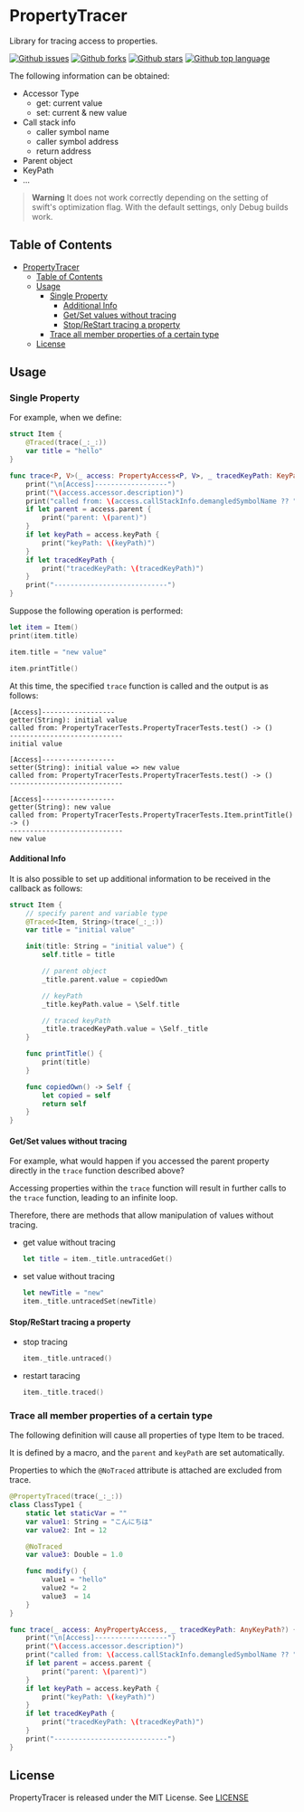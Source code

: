 # PropertyTracer

Library for tracing access to properties.

<!-- # Badges -->

[![Github issues](https://img.shields.io/github/issues/p-x9/swift-property-tracer)](https://github.com/p-x9/swift-property-tracer/issues)
[![Github forks](https://img.shields.io/github/forks/p-x9/swift-property-tracer)](https://github.com/p-x9/swift-property-tracer/network/members)
[![Github stars](https://img.shields.io/github/stars/p-x9/swift-property-tracer)](https://github.com/p-x9/swift-property-tracer/stargazers)
[![Github top language](https://img.shields.io/github/languages/top/p-x9/swift-property-tracer)](https://github.com/p-x9/swift-property-tracer/)

The following information can be obtained:

- Accessor Type
  - get: current value
  - set: current & new value
- Call stack info
  - caller symbol name
  - caller symbol address
  - return address
- Parent object
- KeyPath
- ...

> **Warning**
> It does not work correctly depending on the setting of swift's optimization flag.
> With the default settings, only Debug builds work.

## Table of Contents

- [PropertyTracer](#propertytracer)
  - [Table of Contents](#table-of-contents)
  - [Usage](#usage)
    - [Single Property](#single-property)
      - [Additional Info](#additional-info)
      - [Get/Set values without tracing](#getset-values-without-tracing)
      - [Stop/ReStart tracing a property](#stoprestart-tracing-a-property)
    - [Trace all member properties of a certain type](#trace-all-member-properties-of-a-certain-type)
  - [License](#license)

## Usage

### Single Property

For example, when we define:

```swift
struct Item {
    @Traced(trace(_:_:))
    var title = "hello"
}

func trace<P, V>(_ access: PropertyAccess<P, V>, _ tracedKeyPath: KeyPath<P, Traced<P, V>>?) {
    print("\n[Access]------------------")
    print("\(access.accessor.description)")
    print("called from: \(access.callStackInfo.demangledSymbolName ?? "unknown")")
    if let parent = access.parent {
        print("parent: \(parent)")
    }
    if let keyPath = access.keyPath {
        print("keyPath: \(keyPath)")
    }
    if let tracedKeyPath {
        print("tracedKeyPath: \(tracedKeyPath)")
    }
    print("----------------------------")
}
```

Suppose the following operation is performed:

```swift
let item = Item()
print(item.title)

item.title = "new value"

item.printTitle()
```

At this time, the specified `trace` function is called and the output is as follows:

```text
[Access]------------------
getter(String): initial value
called from: PropertyTracerTests.PropertyTracerTests.test() -> ()
----------------------------
initial value

[Access]------------------
setter(String): initial value => new value
called from: PropertyTracerTests.PropertyTracerTests.test() -> ()
----------------------------

[Access]------------------
getter(String): new value
called from: PropertyTracerTests.PropertyTracerTests.Item.printTitle() -> ()
----------------------------
new value
```

#### Additional Info

It is also possible to set up additional information to be received in the callback as follows:

```swift
struct Item {
    // specify parent and variable type
    @Traced<Item, String>(trace(_:_:))
    var title = "initial value"

    init(title: String = "initial value") {
        self.title = title

        // parent object
        _title.parent.value = copiedOwn

        // keyPath
        _title.keyPath.value = \Self.title

        // traced keyPath
        _title.tracedKeyPath.value = \Self._title
    }

    func printTitle() {
        print(title)
    }

    func copiedOwn() -> Self {
        let copied = self
        return self
    }
}
```

#### Get/Set values without tracing

For example, what would happen if you accessed the parent property directly in the `trace` function described above?

Accessing properties within the `trace` function will result in further calls to the `trace` function, leading to an infinite loop.

Therefore, there are methods that allow manipulation of values without tracing.

- get value without tracing

    ```swift
    let title = item._title.untracedGet()
    ```

- set value without tracing

    ```swift
    let newTitle = "new"
    item._title.untracedSet(newTitle)
    ```

#### Stop/ReStart tracing a property

- stop tracing

  ```swift
  item._title.untraced()
  ```

- restart taracing

  ```swift
  item._title.traced()
  ```

### Trace all member properties of a certain type

The following definition will cause all properties of type Item to be traced.

It is defined by a macro, and the `parent` and `keyPath` are set automatically.

Properties to which the `@NoTraced` attribute is attached are excluded from trace.

```swift
@PropertyTraced(trace(_:_:))
class ClassType1 {
    static let staticVar = ""
    var value1: String = "こんにちは"
    var value2: Int = 12

    @NoTraced
    var value3: Double = 1.0

    func modify() {
        value1 = "hello"
        value2 *= 2
        value3  = 14
    }
}

func trace(_ access: AnyPropertyAccess, _ tracedKeyPath: AnyKeyPath?) {
    print("\n[Access]------------------")
    print("\(access.accessor.description)")
    print("called from: \(access.callStackInfo.demangledSymbolName ?? "unknown")")
    if let parent = access.parent {
        print("parent: \(parent)")
    }
    if let keyPath = access.keyPath {
        print("keyPath: \(keyPath)")
    }
    if let tracedKeyPath {
        print("tracedKeyPath: \(tracedKeyPath)")
    }
    print("----------------------------")
}
```

## License

PropertyTracer is released under the MIT License. See [LICENSE](./LICENSE)
